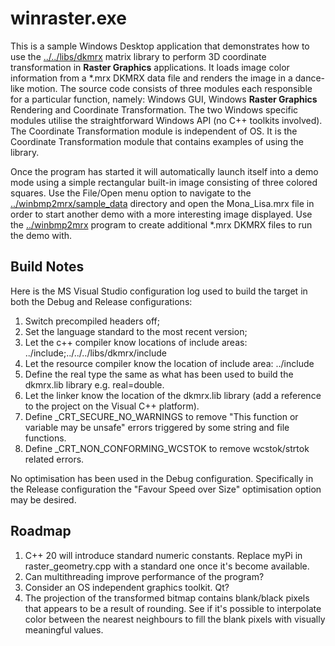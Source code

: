 # winraster.exe

This is a sample Windows Desktop application that demonstrates how to use the [../../libs/dkmrx](../../libs/dkmrx) matrix library to perform 3D coordinate transformation in **Raster Graphics** applications. It loads image color information from a *.mrx DKMRX data file and renders the image in a dance-like motion. The source code consists of three modules each responsible for a particular function, namely: Windows GUI, Windows **Raster Graphics** Rendering and Coordinate Transformation. The two Windows specific modules utilise the straightforward Windows API (no C++ toolkits involved). The Coordinate Transformation module is independent of OS. It is the Coordinate Transformation module that contains examples of using the library. 

Once the program has started it will automatically launch itself into a demo mode using a simple rectangular built-in image consisting of three colored squares. Use the File/Open menu option to navigate to the [../winbmp2mrx/sample_data](../winbmp2mrx/sample_data) directory and open the Mona_Lisa.mrx file in order to start another demo with a more interesting image displayed. Use the [../winbmp2mrx](../winbmp2mrx) program to create additional *.mrx DKMRX files to run the demo with.

## Build Notes

Here is the MS Visual Studio configuration log used to build the target in both the Debug and Release configurations:
1. Switch precompiled headers off;
2. Set the language standard to the most recent version;
3. Let the c++ compiler know locations of include areas: ../include;../../../libs/dkmrx/include
4. Let the resource compiler know the location of include area: ../include
5. Define the real type the same as what has been used to build the dkmrx.lib library e.g. real=double.
6. Let the linker know the location of the dkmrx.lib library (add a reference to the project on the Visual C++ platform).
7. Define _CRT_SECURE_NO_WARNINGS to remove "This function or variable may be unsafe" errors triggered by some string and file functions.
8. Define _CRT_NON_CONFORMING_WCSTOK to remove wcstok/strtok related errors.

No optimisation has been used in the Debug configuration. Specifically in the Release configuration the "Favour Speed over Size" optimisation option may be desired.

## Roadmap
1. C++ 20 will introduce standard numeric constants. Replace myPi in raster_geometry.cpp with a standard one once it's become available.
2. Can multithreading improve performance of the program?
3. Consider an OS independent graphics toolkit. Qt?
4. The projection of the transformed bitmap contains blank/black pixels that appears to be a result of rounding. See if it's possible to interpolate color between the nearest neighbours to fill the blank pixels with visually meaningful values.
